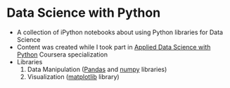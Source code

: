 # Data Science with Python

* A collection of iPython notebooks about using Python libraries for Data Science
* Content was created while I took part in [Applied Data Science with Python](https://www.coursera.org/specializations/data-science-python) Coursera specialization
* Libraries
  1. Data Manipulation ([Pandas](http://pandas.pydata.org/) and [numpy](http://www.numpy.org) libraries)
  2. Visualization ([matplotlib](https://matplotlib.org/) library)
